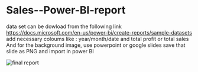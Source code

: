 # Sales--Power-BI-report
data set can be dowload from the following link 
https://docs.microsoft.com/en-us/power-bi/create-reports/sample-datasets
add necessary coloums like : year/month/date and total profit or total sales
And for the background image, use powerpoint or google slides
save that slide as PNG and import in power BI 

![final report](https://user-images.githubusercontent.com/41330037/165635676-82f2bf1c-628c-44a4-bd16-24bcbb2d3e3e.PNG)
